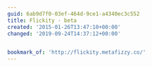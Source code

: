 ```yaml
---
guid: 6ab9d7f0-03ef-464d-9ce1-a4340ec3c552
title: Flickity · beta
created: '2015-01-26T13:47:10+00:00'
changed: '2019-09-24T14:37:12+00:00'


bookmark_of: 'http://flickity.metafizzy.co/'
---
```




